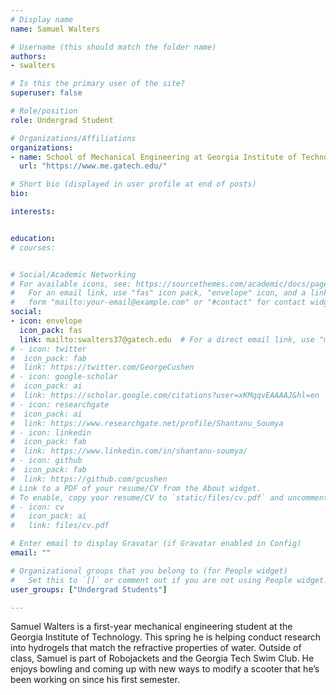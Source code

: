 ```yaml
---
# Display name
name: Samuel Walters

# Username (this should match the folder name)
authors:
- swalters 

# Is this the primary user of the site?
superuser: false

# Role/position
role: Undergrad Student

# Organizations/Affiliations
organizations:
- name: School of Mechanical Engineering at Georgia Institute of Technology
  url: "https://www.me.gatech.edu/"

# Short bio (displayed in user profile at end of posts)
bio: 

interests:


education:
# courses:


# Social/Academic Networking
# For available icons, see: https://sourcethemes.com/academic/docs/page-builder/#icons
#   For an email link, use "fas" icon pack, "envelope" icon, and a link in the
#   form "mailto:your-email@example.com" or "#contact" for contact widget.
social:
- icon: envelope
  icon_pack: fas
  link: mailto:swalters37@gatech.edu  # For a direct email link, use "mailto:test@example.org".
# - icon: twitter
#  icon_pack: fab
#  link: https://twitter.com/GeorgeCushen
# - icon: google-scholar
#  icon_pack: ai
#  link: https://scholar.google.com/citations?user=xKMqqvEAAAAJ&hl=en
# - icon: researchgate
#  icon_pack: ai
#  link: https://www.researchgate.net/profile/Shantanu_Soumya
# - icon: linkedin
#  icon_pack: fab
#  link: https://www.linkedin.com/in/shantanu-soumya/
# - icon: github
#  icon_pack: fab
#  link: https://github.com/gcushen
# Link to a PDF of your resume/CV from the About widget.
# To enable, copy your resume/CV to `static/files/cv.pdf` and uncomment the lines below.
# - icon: cv
#   icon_pack: ai
#   link: files/cv.pdf

# Enter email to display Gravatar (if Gravatar enabled in Config)
email: ""

# Organizational groups that you belong to (for People widget)
#   Set this to `[]` or comment out if you are not using People widget.
user_groups: ["Undergrad Students"]

---
```


Samuel Walters is a first-year mechanical engineering student at the Georgia Institute of Technology. This spring he is helping conduct research into hydrogels that match the refractive properties of water. Outside of class, Samuel is part of Robojackets and the Georgia Tech Swim Club. He enjoys bowling and coming up with new ways to modify a scooter that he’s been working on since his first semester.

